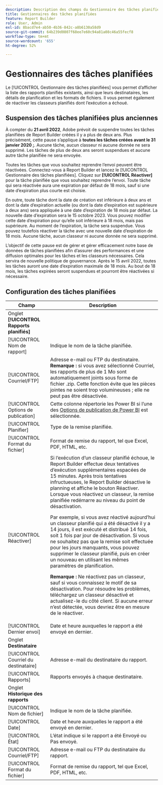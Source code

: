 ```yaml
---
description: Description des champs du Gestionnaire des tâches planifiées.
title: Gestionnaires des tâches planifiées
feature: Report Builder
role: User, Admin
exl-id: 8bacd7e4-ab50-4b36-842c-a8b6130a58d9
source-git-commit: 64b239d0807f68ee7e60c94a81a08c46a55fecf8
workflow-type: tm+mt
source-wordcount: '655'
ht-degree: 52%

---
```


# Gestionnaires des tâches planifiées

Le [!UICONTROL Gestionnaire des tâches planifiées] vous permet d’afficher la liste des rapports planifiés existants, ainsi que leurs destinataires, les détails de planification et les formats de fichiers. Il vous permet également de réactiver les classeurs planifiés dont l’exécution a échoué.

## Suspension des tâches planifiées plus anciennes

À compter du **21 avril 2022**, Adobe prévoit de suspendre toutes les tâches planifiées de Report Builder créées il y a plus de deux ans. Plus précisément, cette pause s’applique à **toutes les tâches créées avant le 31 janvier 2020 ;**. Aucune tâche, aucun classeur ni aucune donnée ne sera supprimé. Les tâches de plus de deux ans seront suspendues et aucune autre tâche planifiée ne sera envoyée.

Toutes les tâches que vous souhaitez reprendre l’envoi peuvent être réactivées. Connectez-vous à Report Builder et lancez le [!UICONTROL Gestionnaire des tâches planifiées]. Cliquez sur **[!UICONTROL Réactiver]** pour la tâche planifiée que vous souhaitez reprendre l’envoi. Toute tâche qui sera réactivée aura une expiration par défaut de 18 mois, sauf si une date d’expiration plus courte est choisie.

En outre, toute tâche dont la date de création est inférieure à deux ans et dont la date d’expiration actuelle (ou dont la date d’expiration est supérieure à deux ans) sera appliquée à une date d’expiration de 18 mois par défaut. La nouvelle date d’expiration sera le 15 octobre 2023. Vous pouvez modifier cette date d’expiration pour qu’elle soit inférieure à 18 mois, mais pas supérieure. Au moment de l’expiration, la tâche sera suspendue. Vous pouvez toutefois réactiver la tâche avec une nouvelle date d’expiration de 18 mois. Aucune tâche, aucun classeur ni aucune donnée ne sera supprimé.

L’objectif de cette pause est de gérer et gérer efficacement notre base de données de tâches planifiées afin d’assurer des performances et une diffusion optimales pour les tâches et les classeurs nécessaires. Cela servira de nouvelle politique de gouvernance. Après le 15 avril 2022, toutes les tâches auront une date d’expiration maximale de 18 mois. Au bout de 18 mois, les tâches expirées seront suspendues et pourront être réactivées si nécessaire.

## Configuration des tâches planifiées

| Champ | Description |
| --- | --- |
| Onglet **[!UICONTROL Rapports planifiés]** |  |
| [!UICONTROL Nom de rapport] | Indique le nom de la tâche planifiée. |
| [!UICONTROL Courriel/FTP] | Adresse e-mail ou FTP du destinataire. **Remarque :** si vous avez sélectionné Courriel, les rapports de plus de 1 Mo sont automatiquement joints sous forme de fichier .zip. Cette fonction évite que les pièces jointes ne soient trop volumineuses ; elle ne peut pas être désactivée. |
| [!UICONTROL Options de publication] | Cette colonne répertorie les Power BI si l’une des [Options de publication de Power BI](https://experienceleague.adobe.com/docs/analytics/analyze/report-builder/publish-powerbi/power-bi.html) est sélectionnée. |
| [!UICONTROL Planifier] | Type de la remise planifiée. |
| [!UICONTROL Format du fichier] | Format de remise du rapport, tel que Excel, PDF, HTML, etc. |
| [!UICONTROL Réactiver] | Si l’exécution d’un classeur planifié échoue, le Report Builder effectue deux tentatives d’exécution supplémentaires espacées de 15 minutes. Après trois tentatives infructueuses, le Report Builder désactive le planning et affiche le bouton Réactiver. Lorsque vous réactivez un classeur, la remise planifiée redémarre au niveau du point de désactivation.<p>Par exemple, si vous avez réactivé aujourd’hui un classeur planifié qui a été désactivé il y a 14 jours, il est exécuté et distribué 14 fois, soit 1 fois par jour de désactivation. Si vous ne souhaitez pas que la remise soit effectuée pour les jours manquants, vous pouvez supprimer le classeur planifié, puis en créer un nouveau en utilisant les mêmes paramètres de planification.<p>**Remarque :** Ne réactivez pas un classeur, sauf si vous connaissez le motif de sa désactivation. Pour résoudre les problèmes, téléchargez un classeur désactivé et actualisez-le du côté client. Si aucune erreur n’est détectée, vous devriez être en mesure de le réactiver. |
| [!UICONTROL Dernier envoi] | Date et heure auxquelles le rapport a été envoyé en dernier. |
| Onglet **Destinataire** |  |
| [!UICONTROL Courriel du destinataire] | Adresse e-mail du destinataire du rapport. |
| [!UICONTROL Rapports] | Rapports envoyés à chaque destinataire. |
| Onglet **Historique des rapports** |  |
| [!UICONTROL Nom de fichier] | Indique le nom de la tâche planifiée. |
| [!UICONTROL Date] | Date et heure auxquelles le rapport a été envoyé en dernier. |
| [!UICONTROL État] | L’état indique si le rapport a été Envoyé ou Pas envoyé. |
| [!UICONTROL Courriel/FTP] | Adresse e-mail ou FTP du destinataire du rapport. |
| [!UICONTROL Format du fichier] | Format de remise du rapport, tel que Excel, PDF, HTML, etc. |
